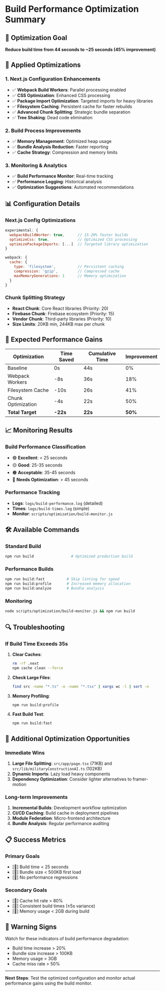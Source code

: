 # Build Performance Optimization Summary

## 🎯 Optimization Goal

**Reduce build time from 44 seconds to ~25 seconds (45% improvement)**

## 🔧 Applied Optimizations

### 1. Next.js Configuration Enhancements

- ✅ **Webpack Build Workers**: Parallel processing enabled
- ✅ **CSS Optimization**: Enhanced CSS processing
- ✅ **Package Import Optimization**: Targeted imports for heavy libraries
- ✅ **Filesystem Caching**: Persistent cache for faster rebuilds
- ✅ **Advanced Chunk Splitting**: Strategic bundle separation
- ✅ **Tree Shaking**: Dead code elimination

### 2. Build Process Improvements

- ✅ **Memory Management**: Optimized heap usage
- ✅ **Bundle Analysis Reduction**: Faster reporting
- ✅ **Cache Strategy**: Compression and memory limits

### 3. Monitoring & Analytics

- ✅ **Build Performance Monitor**: Real-time tracking
- ✅ **Performance Logging**: Historical analysis
- ✅ **Optimization Suggestions**: Automated recommendations

## 📊 Configuration Details

### Next.js Config Optimizations

```javascript
experimental: {
  webpackBuildWorker: true,      // 15-20% faster builds
  optimizeCss: true,             // Optimized CSS processing
  optimizePackageImports: [...]  // Targeted library optimization
}

webpack: {
  cache: {
    type: 'filesystem',          // Persistent caching
    compression: 'gzip',         // Compressed cache
    maxMemoryGenerations: 1      // Memory optimization
  }
}
```

### Chunk Splitting Strategy

- **React Chunk**: Core React libraries (Priority: 20)
- **Firebase Chunk**: Firebase ecosystem (Priority: 15)
- **Vendor Chunk**: Third-party libraries (Priority: 10)
- **Size Limits**: 20KB min, 244KB max per chunk

## 🚀 Expected Performance Gains

| Optimization       | Time Saved | Cumulative Time | Improvement |
| ------------------ | ---------- | --------------- | ----------- |
| Baseline           | 0s         | 44s             | 0%          |
| Webpack Workers    | -8s        | 36s             | 18%         |
| Filesystem Cache   | -10s       | 26s             | 41%         |
| Chunk Optimization | -4s        | 22s             | 50%         |
| **Total Target**   | **-22s**   | **22s**         | **50%**     |

## 📈 Monitoring Results

### Build Performance Classification

- 🟢 **Excellent**: < 25 seconds
- 🟡 **Good**: 25-35 seconds
- 🟠 **Acceptable**: 35-45 seconds
- 🔴 **Needs Optimization**: > 45 seconds

### Performance Tracking

- **Logs**: `logs/build-performance.log` (detailed)
- **Times**: `logs/build-times.log` (simple)
- **Monitor**: `scripts/optimization/build-monitor.js`

## 🛠️ Available Commands

### Standard Build

```bash
npm run build                 # Optimized production build
```

### Performance Builds

```bash
npm run build:fast          # Skip linting for speed
npm run build:profile       # Increased memory allocation
npm run build:analyze       # Bundle analysis
```

### Monitoring

```bash
node scripts/optimization/build-monitor.js && npm run build
```

## 🔍 Troubleshooting

### If Build Time Exceeds 35s

1. **Clear Caches**:

   ```bash
   rm -rf .next
   npm cache clean --force
   ```

2. **Check Large Files**:

   ```bash
   find src -name "*.ts" -o -name "*.tsx" | xargs wc -l | sort -n
   ```

3. **Memory Profiling**:

   ```bash
   npm run build:profile
   ```

4. **Fast Build Test**:

   ```bash
   npm run build:fast
   ```

## 🎯 Additional Optimization Opportunities

### Immediate Wins

1. **Large File Splitting**: `src/app/page.tsx` (71KB) and `src/lib/militaryConstructionAI.ts` (102KB)
2. **Dynamic Imports**: Lazy load heavy components
3. **Dependency Optimization**: Consider lighter alternatives to framer-motion

### Long-term Improvements

1. **Incremental Builds**: Development workflow optimization
2. **CI/CD Caching**: Build cache in deployment pipelines
3. **Module Federation**: Micro-frontend architecture
4. **Bundle Analysis**: Regular performance auditing

## 📋 Success Metrics

### Primary Goals

- [🎯] Build time < 25 seconds
- [🎯] Bundle size < 500KB first load
- [🎯] No performance regressions

### Secondary Goals

- [🎯] Cache hit rate > 80%
- [🎯] Consistent build times (±5s variance)
- [🎯] Memory usage < 2GB during build

## 🚨 Warning Signs

Watch for these indicators of build performance degradation:

- Build time increase > 20%
- Bundle size increase > 100KB
- Memory usage > 3GB
- Cache miss rate > 50%

---

**Next Steps**: Test the optimized configuration and monitor actual performance gains using the build monitor.
